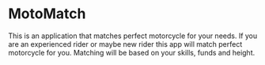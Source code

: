 # MotoMatch
This is an application that matches perfect motorcycle for your needs.
If you are an experienced rider or maybe new rider this app will match perfect motorcycle for you.
Matching will be based on your skills, funds and height.
